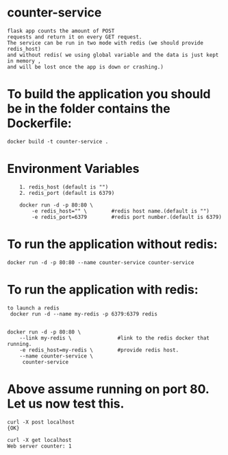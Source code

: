  
# counter-service
    flask app counts the amount of POST
    requests and return it on every GET request.
    The service can be run in two mode with redis (we should provide redis_host)
    and without redis( we using global variable and the data is just kept in memory ,
    and will be lost once the app is down or crashing.)


# To build the application you should be in the folder contains the Dockerfile:

    docker build -t counter-service .

# Environment Variables

        1. redis_host (default is "")
        2. redis_port (default is 6379)

        docker run -d -p 80:80 \
            -e redis_host="" \        #redis host name.(default is "")
            -e redis_port=6379        #redis port number.(default is 6379)   


# To run the application without redis:
    
    docker run -d -p 80:80 --name counter-service counter-service


# To run the application with redis:
  
    to launch a redis 
     docker run -d --name my-redis -p 6379:6379 redis

    
    docker run -d -p 80:80 \             
        --link my-redis \               #link to the redis docker that running.
        -e redis_host=my-redis \        #provide redis host.
        --name counter-service \
         counter-service
    

# Above assume running on port 80. Let us now test this.

    curl -X post localhost
    {OK}

    curl -X get localhost
    Web server counter: 1
